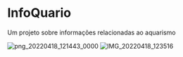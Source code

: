 # InfoQuario

Um projeto sobre informações relacionadas ao aquarismo



![png_20220418_121443_0000](https://user-images.githubusercontent.com/26170686/163832933-454c9799-3e00-4219-860f-4b140bacc047.png)
![IMG_20220418_123516](https://user-images.githubusercontent.com/26170686/163832956-a73719e0-b5dc-43a3-9220-fd9a9ca55d2a.png)
